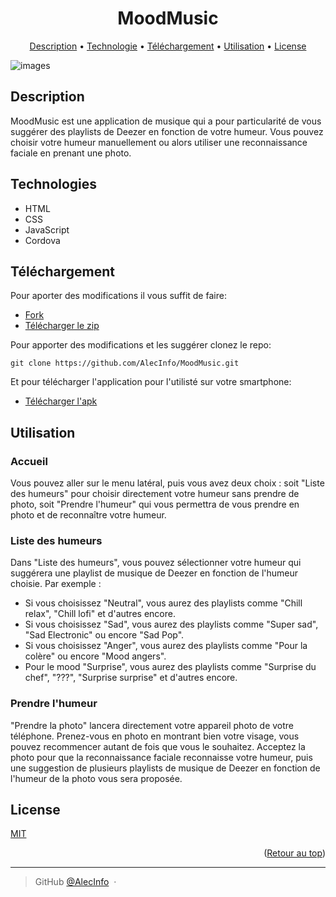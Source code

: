 <a name="readme-top"></a>

<h1 align="center">MoodMusic</h1>

<p align="center">
  <a href="#description">Description</a> •
  <a href="#technologie">Technologie</a> •
  <a href="#telechargement">Téléchargement</a> •
  <a href="#utilisation">Utilisation</a> •
  <a href="#license">License</a>
</p>

![images](https://blog.instabug.com/wp-content/uploads/2018/09/apache-cordova-development-tools-1.png)

## Description
MoodMusic est une application de musique qui a pour particularité de vous suggérer des playlists de Deezer en fonction de votre humeur. Vous pouvez choisir votre humeur manuellement ou alors utiliser une reconnaissance faciale en prenant une photo.

## Technologies
* HTML
* CSS
* JavaScript
* Cordova

## Téléchargement
Pour aporter des modifications il vous suffit de faire:
* [Fork](https://github.com/AlecInfo/MoodMusic/fork)
* [Télécharger le zip](https://github.com/AlecInfo/MoodMusic/archive/refs/heads/main.zip)

Pour apporter des modifications et les suggérer clonez le repo:
```shell 
git clone https://github.com/AlecInfo/MoodMusic.git 
```
Et pour télécharger l'application pour l'utilisté sur votre smartphone:
* [Télécharger l'apk](https://github.com/AlecInfo/MoodMusic/releases/download/v1.0.0/app-debug.apk)

## Utilisation
<h3>Accueil</h3>
<p>
    Vous pouvez aller sur le menu latéral, puis vous avez deux choix : soit "Liste des humeurs" pour choisir directement votre humeur sans prendre de photo, 
    soit "Prendre l'humeur" qui vous permettra de vous prendre en photo et de reconnaître votre humeur.
</p>
<h3>Liste des humeurs</h3>
<p>
    Dans "Liste des humeurs", vous pouvez sélectionner votre humeur qui suggérera une playlist de musique de Deezer en fonction de l'humeur choisie. Par exemple :
    <ul>
        <li>Si vous choisissez "Neutral", vous aurez des playlists comme "Chill relax", "Chill lofi" et d'autres encore.</li>
        <li>Si vous choisissez "Sad", vous aurez des playlists comme "Super sad", "Sad Electronic" ou encore "Sad Pop".</li>
        <li>Si vous choisissez "Anger", vous aurez des playlists comme "Pour la colère" ou encore "Mood angers".</li>
        <li>Pour le mood "Surprise", vous aurez des playlists comme "Surprise du chef", "???", "Surprise surprise" et d'autres encore.</li>
    </ul>
</p>
<h3>Prendre l'humeur</h3>
<p>
    "Prendre la photo" lancera directement votre appareil photo de votre téléphone. 
    Prenez-vous en photo en montrant bien votre visage, vous pouvez recommencer autant de fois que vous le souhaitez. 
    Acceptez la photo pour que la reconnaissance faciale reconnaisse votre humeur, 
    puis une suggestion de plusieurs playlists de musique de Deezer en fonction de l'humeur de la photo vous sera proposée.
</p>

## License

[MIT](https://github.com/AlecInfo/MoodMusic/blob/main/LICENSE)

<p align="right">(<a href="#readme-top">Retour au top</a>)</p>

---

> GitHub [@AlecInfo](https://github.com/AlecInfo) &nbsp;&middot;&nbsp;
